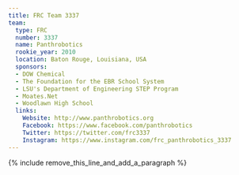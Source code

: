 ```yaml
---
title: FRC Team 3337
team:
  type: FRC
  number: 3337
  name: Panthrobotics
  rookie_year: 2010
  location: Baton Rouge, Louisiana, USA
  sponsors:
  - DOW Chemical
  - The Foundation for the EBR School System
  - LSU's Department of Engineering STEP Program
  - Moates.Net
  - Woodlawn High School
  links:
    Website: http://www.panthrobotics.org
    Facebook: https://www.facebook.com/panthrobotics
    Twitter: https://twitter.com/frc3337
    Instagram: https://www.instagram.com/frc_panthrobotics_3337
---
```


{% include remove_this_line_and_add_a_paragraph %}